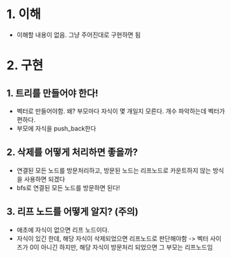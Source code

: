 # 1. 이해
- 이해할 내용이 없음. 그냥 주어진대로 구현하면 됨

# 2. 구현
## 1. 트리를 만들어야 한다!
  - 벡터로 만들어야함. 왜? 부모마다 자식이 몇 개일지 모른다. 개수 파악하는데 벡터가 편하다.
  - 부모에 자식을 push_back한다

## 2. 삭제를 어떻게 처리하면 좋을까?
  - 연결된 모든 노드를 방문처리하고, 방문된 노드는 리프노드로 카운트하지 않는 방식을 사용하면 되겠다
  - bfs로 연결된 모든 노드를 방문하면 된다!

## 3. 리프 노드를 어떻게 알지? (주의)
  - 애초에 자식이 없으면 리프 노드이다.
  - 자식이 있긴 한데, 해당 자식이 삭제되었으면 리프노드로 판단해야함 
  -> 벡터 사이즈가 0이 아니긴 하지만, 해당 자식이 방문처리 되었으면 그 부모는 리프노드임
